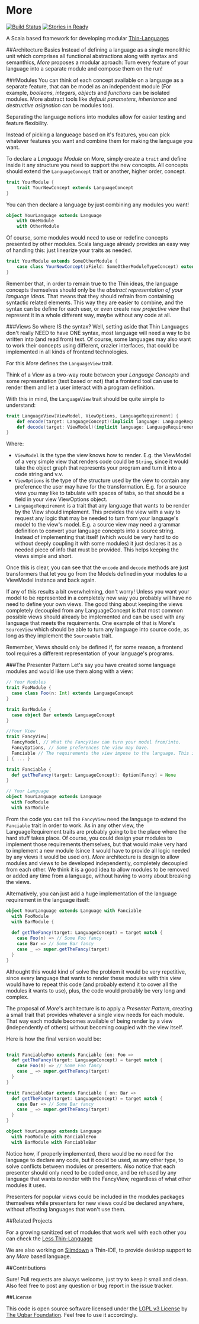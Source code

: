 # More

[![Build Status](https://travis-ci.org/thin-languages/more.svg?branch=master)](https://travis-ci.org/thin-languages/more)
[![Stories in Ready](https://badge.waffle.io/thin-languages/more.svg?label=help%20wanted&title=Ready)](http://waffle.io/thin-languages/more)

A Scala based framework for developing modular [Thin-Languages](thin-languages.uqbar.org)

##Architecture Basics
Instead of defining a language as a single monolithic unit which comprises all functional abstractions along with syntax and
semanthics, *More* proposes a modular aproach: Turn every feature of your language into a separate module and compose them on
the run!

###Modules
You can think of each concept available on a language as a separate feature, that can be model as an independent module (For
example, *booleans*, *integers*, *objects* and *functions* can be isolated modules. More abstract tools like *default
parameters*, *inheritance* and *destructive asignation* can be modules too).

Separating the language notions into modules allow for easier testing and feature flexibility.

Instead of picking a langueage based on it's features, you can pick whatever features you want and combine them for making
the language you want.

To declare a *Language Module* on More, simply create a `trait` and define inside it any structure you need to support the
new concepts. All concepts should extend the `LanguageConcept` trait or another, higher order, concept.

~~~scala
trait YourModule {
	trait YourNewConcept extends LanguageConcept
}
~~~

You can then declare a language by just combining any modules you want!

~~~scala
object YourLanguage extends Language
	with OneModule
	with OtherModule
~~~

Of course, some modules would need to use or redefine concepts presented by other modules. Scala language already provides an
easy way of handling this: just linearize your traits as needed.

~~~scala
trait YourModule extends SomeOtherModule {
	case class YourNewConcept(aField: SomeOtherModuleTypeConcept) extends SomeOtherModuleConcept
}
~~~

Remember that, in order to remain true to the Thin ideas, the language concepts themselves should only be the *abstract
representation of your language ideas*. That means that they should refrain from containing syntactic related elements. This
way they are easier to combine, and the syntax can be define for each user, or even create new *projective view* that
represent it in a whole different way, maybe without any code at all.

###Views
So where IS the syntax? Well, setting aside that Thin Languages don't really NEED to have ONE syntax, most language will
need a way to be written into (and read from) text. Of course, some languages may also want to work their concepts using
different, crazier interfaces, that could be implemented in all kinds of frontend technologies.

For this *More* defines the `LanguageView` trait.

Think of a View as a two-way route between your *Language Concepts* and some representation (text based or not) that a
frontend tool can use to render them and let a user interact with a program definition.

With this in mind, the `LanguageView` trait should be quite simple to understand:

~~~scala
trait LanguageView[ViewModel, ViewOptions, LanguageRequirement] {
	def encode(target: LanguageConcept)(implicit language: LanguageRequirement, options: ViewOptions): Try[ViewModel]
	def decode(target: ViewModel)(implicit language: LanguageRequirement,  options: ViewOptions): Try[LanguageConcept]
}
~~~

Where:
- `ViewModel` is the type the view knows how to render. E.g. the ViewModel of a very simple view that renders code could be
`String`, since it would take the object graph that represents your program and turn it into a code string and v.v.
- `ViewOptions` is the type of the structure used by the view to contain any preference the user may have for the
transformation.
E.g. for a source view you may like to tabulate with spaces of tabs, so that should be a field in your view
ViewOptions object.
- `LanguageRequirement` is a trait that any language that wants to be render by the View should implement. This provides the
view with a way to request any logic that may be needed to turn from your language's model to the view's model.
E.g. a source view may need a grammar definition to convert your language concepts into a source string. Instead of
implementing that itself (which would be very hard to do without deeply coupling it with some modules) it just declares it
as a needed piece of info that must be provided. This helps keeping the views simple and short.

Once this is clear, you can see that the `encode` and `decode` methods are just transformers that let you go from the
Models defined in your modules to a ViewModel instance and back again.

If any of this results a bit overwhelming, don't worry! Unless you want your model to be represented in a completely new way
you probably will have no need to define your own views. The good thing about keeping the views completely decoupled from
any LanguageConcept is that most common possible views should already be implemented and can be used with any language that
meets the requirements. One example of that is More's `SourceView` which should be able to turn any language into source
code, as long as they implement the `Sourceable` trait.

Remember, Views should only be defined if, for some reason, a frontend tool requires a different representation of your
language's programs.

###The Presenter Pattern
Let's say you have created some language modules and would like use them along with a view:

~~~scala
// Your Modules
trait FooModule {
  case class Foo(n: Int) extends LanguageConcept
}

trait BarModule {
  case object Bar extends LanguageConcept
}

//Your View
trait FancyView[
  FancyModel, // What the FancyView can turn your model from/into.
  FancyOptions, // Some preferences the view may have.
  Fanciable // The requirements the view impose to the language. This is stuff needed by the view to encode/decode.
] { ... }

trait Fanciable {
  def getTheFancy(target: LanguageConcept): Option[Fancy] = None
}

// Your Language
object YourLanguage extends Language
  with FooModule
  with BarModule
~~~

From the code you can tell the `FancyView` need the language to extend the `Fanciable` trait in order to work. As in
any other view, the LanguageRequirement traits are probably going to be the place where the hard stuff takes place.
Of course, you could design your modules to implement those requirements themselves, but that would make very
hard to implement a new module (since it would have to provide all logic needed by any views it would be used on). *More*
architecture is design to allow modules and views to be developed independently, completely decoupled from each other. We
think it is a good idea to allow modules to be removed or added any time from a language, without having to worry about
breaking the views.

Alternatively, you can just add a huge implementation of the language requirement in the language itself:

~~~scala
object YourLanguage extends Language with Fanciable
  with FooModule
  with BarModule {
  
  def getTheFancy(target: LanguageConcept) = target match {
    case Foo(n) => // Some Foo fancy
    case Bar => // Some Bar fancy
    case _ => super.getTheFancy(target)
  }
}
~~~

Althought this would kind of solve the problem it would be very repetitive, since every language that wants to render these
modules with this view would have to repeat this code (and probably extend it to cover all the modules it wants to use),
plus, the code would probably be very long and complex.

The proposal of *More*'s architecture is to apply a *Presenter Pattern*, creating a small trait that provides whatever a
single view needs for each module. That way each module becomes available of being render by a view (independently of
others) without becoming coupled with the view itself.

Here is how the final version would be:

~~~scala

trait FanciableFoo extends Fanciable {on: Foo =>
  def getTheFancy(target: LanguageConcept) = target match {
    case Foo(n) => // Some Foo fancy
    case _ => super.getTheFancy(target)
  }
}

trait FanciableBar extends Fanciable { on: Bar =>
  def getTheFancy(target: LanguageConcept) = target match {
    case Bar => // Some Bar fancy
    case _ => super.getTheFancy(target)
  }
}

object YourLanguage extends Language
  with FooModule with FanciableFoo
  with BarModule with FanciableBar
~~~

Notice how, if properly implemented, there would be no need for the language to declare any code, but it could be used,
as any other type, to solve conflicts between modules or presenters. Also notice that each presenter should only need to be
coded once, and be rehused by any language that wants to render with the FancyView, regardless of what other modules it
uses.

Presenters for popular views could be included in the modules packages themselves while presenters for new views could be
declared anywhere, without affecting languages that won't use them.

##Related Projects

For a growing sanitized set of modules that work well with each other you can check the [Less Thin-Language](https://github.com/thin-languages/Less)

We are also working on [Slimdown](https://github.com/thin-languages/Slimdown) a Thin-IDE, to provide desktop support to any *More* based language.

##Contributions

Sure! Pull requests are always welcome, just try to keep it small and clean. Also feel free to post any question or bug
report in the issue tracker.

##License

This code is open source software licensed under the [LGPL v3 License](https://www.gnu.org/licenses/lgpl.html) by [The Uqbar Foundation](http://www.uqbar-project.org/). Feel free to use it accordingly.
